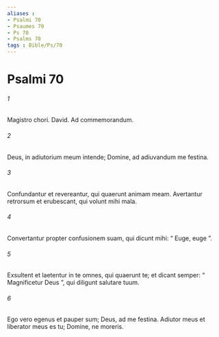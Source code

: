 ```yaml
---
aliases : 
- Psalmi 70
- Psaumes 70
- Ps 70
- Psalms 70
tags : Bible/Ps/70
---
```


# Psalmi 70

###### 1
Magistro chori. David. Ad commemorandum.
###### 2
Deus, in adiutorium meum intende; Domine, ad adiuvandum me festina.
###### 3
Confundantur et revereantur, qui quaerunt animam meam. Avertantur retrorsum et erubescant, qui volunt mihi mala.
###### 4
Convertantur propter confusionem suam, qui dicunt mihi: “ Euge, euge ”.
###### 5
Exsultent et laetentur in te omnes, qui quaerunt te; et dicant semper: “ Magnificetur Deus ”, qui diligunt salutare tuum.
###### 6
Ego vero egenus et pauper sum; Deus, ad me festina. Adiutor meus et liberator meus es tu; Domine, ne moreris.
